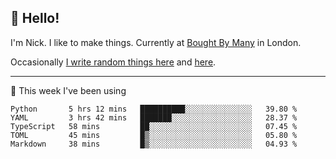 ## 👋 Hello! 

I'm Nick. I like to make things. Currently at [Bought By Many](https://boughtbymany.com) in London.

Occasionally [I write random things here](https://nicksnell.com) and [here](https://twitter.com/nicksnell).

-------

🚀 This week I've been using

<!--START_SECTION:waka-->
```text
Python       5 hrs 12 mins   ██████████░░░░░░░░░░░░░░░   39.80 % 
YAML         3 hrs 42 mins   ███████░░░░░░░░░░░░░░░░░░   28.37 % 
TypeScript   58 mins         ██░░░░░░░░░░░░░░░░░░░░░░░   07.45 % 
TOML         45 mins         █▒░░░░░░░░░░░░░░░░░░░░░░░   05.80 % 
Markdown     38 mins         █▒░░░░░░░░░░░░░░░░░░░░░░░   04.93 % 
```
<!--END_SECTION:waka-->
